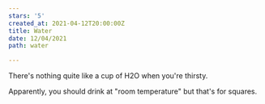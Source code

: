 ```yaml
---
stars: '5'
created_at: 2021-04-12T20:00:00Z
title: Water
date: 12/04/2021
path: water

---
```

There's nothing quite like a cup of H2O when you're thirsty.

Apparently, you should drink at "room temperature" but that's for squares.